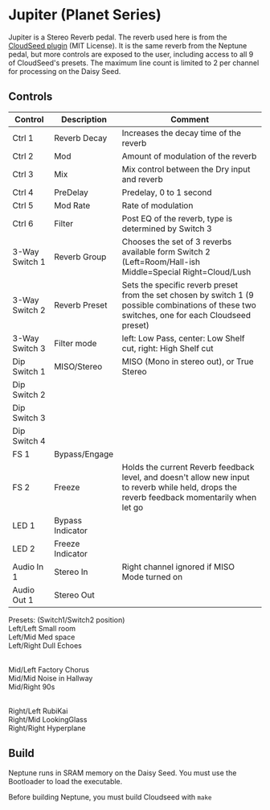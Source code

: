 # Jupiter (Planet Series)

Jupiter is a Stereo Reverb pedal. The reverb used here is from the [CloudSeed plugin](https://github.com/ValdemarOrn/CloudSeed) (MIT License). It is the same reverb from the Neptune pedal, 
but more controls are exposed to the user, including access to all 9 of CloudSeed's presets. The maximum line count is limited to 2 per channel for processing on the Daisy Seed.

## Controls

| Control | Description | Comment |
| --- | --- | --- |
| Ctrl 1 | Reverb Decay | Increases the decay time of the reverb |
| Ctrl 2 | Mod  | Amount of modulation of the reverb |
| Ctrl 3 | Mix  | Mix control between the Dry input and reverb |
| Ctrl 4 | PreDelay | Predelay, 0 to 1 second |
| Ctrl 5 | Mod Rate | Rate of modulation |
| Ctrl 6 | Filter | Post  EQ of the reverb, type is determined by Switch 3 |
| 3-Way Switch 1 | Reverb Group |  Chooses the set of 3 reverbs available form Switch 2 (Left=Room/Hall-ish Middle=Special  Right=Cloud/Lush |
| 3-Way Switch 2 | Reverb Preset  |  Sets the specific reverb preset from the set chosen by switch 1 (9 possible combinations of these two switches, one for each Cloudseed preset) |
| 3-Way Switch 3 | Filter mode | left: Low Pass, center: Low Shelf cut, right: High Shelf cut | (Frequecy of shelf cut is pre determined by the internal presets, adjust in code as needed)
| Dip Switch 1 | MISO/Stereo | MISO (Mono in stereo out), or True Stereo |
| Dip Switch 2 |  |  |
| Dip Switch 3 |  |  |
| Dip Switch 4 |  |  |
| FS 1 | Bypass/Engage |  |
| FS 2 | Freeze | Holds the current Reverb feedback level, and doesn't allow new input to reverb while held, drops the reverb feedback momentarily when let go |
| LED 1 | Bypass Indicator |  |
| LED 2 | Freeze Indicator | |
| Audio In 1 | Stereo In | Right channel ignored if MISO Mode turned on |
| Audio Out 1 | Stereo Out  |  |

Presets: (Switch1/Switch2 position)<br>
Left/Left  Small room<br>
Left/Mid   Med space<br>
Left/Right Dull Echoes<br><br>

Mid/Left  Factory Chorus<br>
Mid/Mid   Noise in Hallway<br>
Mid/Right 90s<br><br>

Right/Left  RubiKai<br>
Right/Mid   LookingGlass<br>
Right/Right Hyperplane<br>


## Build

Neptune runs in SRAM memory on the Daisy Seed. You must use the Bootloader to load the executable.

Before building Neptune, you must build Cloudseed with ```make```